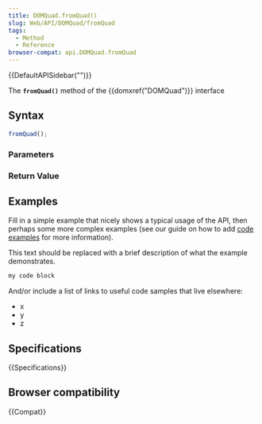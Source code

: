 ```yaml
---
title: DOMQuad.fromQuad()
slug: Web/API/DOMQuad/fromQuad
tags:
  - Method
  - Reference
browser-compat: api.DOMQuad.fromQuad
---
```

{{DefaultAPISidebar("")}}

The **`fromQuad()`** method of the {{domxref("DOMQuad")}} interface 

## Syntax

```js
fromQuad();
```

### Parameters



### Return Value



## Examples

Fill in a simple example that nicely shows a typical usage of the API, then perhaps some more complex examples (see our guide on how to add [code examples](/en-US/docs/MDN/Contribute/Structures/Code_examples) for more information).

This text should be replaced with a brief description of what the example demonstrates.

```js
my code block
```

And/or include a list of links to useful code samples that live elsewhere:

*   x
*   y
*   z

## Specifications

{{Specifications}}

## Browser compatibility

{{Compat}}

